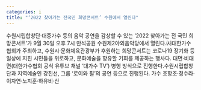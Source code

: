 ```yaml
---
categories: i
title: "‘2022 찾아가는 전국민 희망콘서트’ 수원에서 열린다"
---
```

수원시립합창단·대중가수 등의 음악 공연을 감상할 수 있는 ‘2022 찾아가는 전 국민 희망콘서트’가 9월 30일 오후 7시 만석공원 수원제2야외음악당에서 열린다.㈔대한가수협회가 주최하고, 수원시·문화체육관광부가 후원하는 희망콘서트는 코로나19 장기화 등 일상에 지친 시민들을 위로하고, 문화예술을 향유할 기회를 제공하는 행사다. 대면·비대면(대한가수협회 공식 유튜브 채널 ‘대가수 TV’) 병행 방식으로 진행한다.수원시립합창단과 지역예술인 강진선, 그룹 ‘로이와 필’의 공연 등으로 진행된다. 가수 조항조·정수라·이자연·노지훈·하유비·산